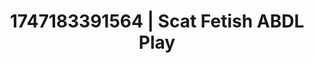 ---
categories:
- Erotic archetypes
- Intimate reveal
- AI sensuality
- Vintage boudoir
- Whispers of pleasure
image: /assets/images/1747183391564.jpg
layout: post
seo:
  description: Featured content with exclusive ABDL Play, Scat Fetish. HD images available.
  keywords: ABDL Play, Scat Fetish
  og_image: /assets/images/1747183391564.jpg
  schema_type: VisualArtwork
tags:
- ABDL Play
- '#1747183391564'
- Scat Fetish
title: 1747183391564 | Scat Fetish ABDL Play
---
